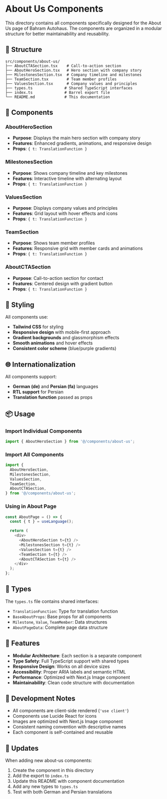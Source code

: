 # About Us Components

This directory contains all components specifically designed for the About Us page of Bahram Autohaus. The components are organized in a modular structure for better maintainability and reusability.

## 📁 Structure

```
src/components/about-us/
├── AboutCTASection.tsx    # Call-to-action section
├── AboutHeroSection.tsx   # Hero section with company story
├── MilestonesSection.tsx  # Company timeline and milestones
├── TeamSection.tsx        # Team member profiles
├── ValuesSection.tsx      # Company values and principles
├── types.ts              # Shared TypeScript interfaces
├── index.ts              # Barrel export file
└── README.md             # This documentation
```

## 🧩 Components

### AboutHeroSection

- **Purpose**: Displays the main hero section with company story
- **Features**: Enhanced gradients, animations, and responsive design
- **Props**: `{ t: TranslationFunction }`

### MilestonesSection

- **Purpose**: Shows company timeline and key milestones
- **Features**: Interactive timeline with alternating layout
- **Props**: `{ t: TranslationFunction }`

### ValuesSection

- **Purpose**: Displays company values and principles
- **Features**: Grid layout with hover effects and icons
- **Props**: `{ t: TranslationFunction }`

### TeamSection

- **Purpose**: Shows team member profiles
- **Features**: Responsive grid with member cards and animations
- **Props**: `{ t: TranslationFunction }`

### AboutCTASection

- **Purpose**: Call-to-action section for contact
- **Features**: Centered design with gradient button
- **Props**: `{ t: TranslationFunction }`

## 🎨 Styling

All components use:

- **Tailwind CSS** for styling
- **Responsive design** with mobile-first approach
- **Gradient backgrounds** and glassmorphism effects
- **Smooth animations** and hover effects
- **Consistent color scheme** (blue/purple gradients)

## 🌐 Internationalization

All components support:

- **German (de)** and **Persian (fa)** languages
- **RTL support** for Persian
- **Translation function** passed as props

## 📦 Usage

### Import Individual Components

```typescript
import { AboutHeroSection } from '@/components/about-us';
```

### Import All Components

```typescript
import {
  AboutHeroSection,
  MilestonesSection,
  ValuesSection,
  TeamSection,
  AboutCTASection,
} from '@/components/about-us';
```

### Using in About Page

```typescript
const AboutPage = () => {
  const { t } = useLanguage();

  return (
    <div>
      <AboutHeroSection t={t} />
      <MilestonesSection t={t} />
      <ValuesSection t={t} />
      <TeamSection t={t} />
      <AboutCTASection t={t} />
    </div>
  );
};
```

## 🔧 Types

The `types.ts` file contains shared interfaces:

- `TranslationFunction`: Type for translation function
- `BaseAboutProps`: Base props for all components
- `Milestone`, `Value`, `TeamMember`: Data structures
- `AboutPageData`: Complete page data structure

## 🚀 Features

- **Modular Architecture**: Each section is a separate component
- **Type Safety**: Full TypeScript support with shared types
- **Responsive Design**: Works on all device sizes
- **Accessibility**: Proper ARIA labels and semantic HTML
- **Performance**: Optimized with Next.js Image component
- **Maintainability**: Clean code structure with documentation

## 📝 Development Notes

- All components are client-side rendered (`'use client'`)
- Components use Lucide React for icons
- Images are optimized with Next.js Image component
- Consistent naming convention with descriptive names
- Each component is self-contained and reusable

## 🔄 Updates

When adding new about-us components:

1. Create the component in this directory
2. Add the export to `index.ts`
3. Update this README with component documentation
4. Add any new types to `types.ts`
5. Test with both German and Persian translations
